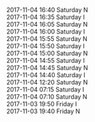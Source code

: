 2017-11-04 16:40 Saturday  N  
2017-11-04 16:35 Saturday  I  
2017-11-04 16:05 Saturday  N  
2017-11-04 16:00 Saturday  I  
2017-11-04 15:55 Saturday  N  
2017-11-04 15:50 Saturday  I  
2017-11-04 15:00 Saturday  N  
2017-11-04 14:55 Saturday  I  
2017-11-04 14:45 Saturday  N  
2017-11-04 14:40 Saturday  I  
2017-11-04 12:20 Saturday  N  
2017-11-04 07:15 Saturday  I  
2017-11-04 07:10 Saturday  N  
2017-11-03 19:50 Friday  I  
2017-11-03 19:40 Friday  N  
